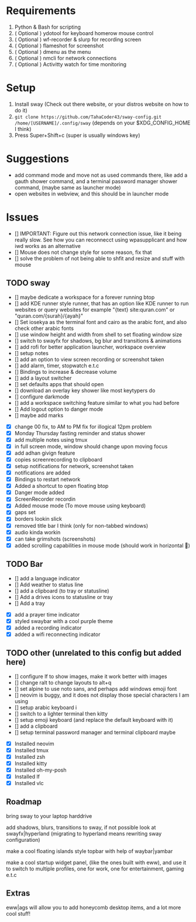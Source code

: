 # Requirements

1. Python & Bash for scripting
2. ( Optional ) ydotool for keyboard homerow mouse control
3. ( Optional ) wf-recorder & slurp for recording screen
4. ( Optional ) flameshot for screenshot
5. ( Optional ) dmenu as the menu
6. ( Optional ) nmcli for network connections
7. ( Optional ) Activitty watch for time monitoring

 <!-- 3. ( Very Optional ) godot executeable binary to run godot scripts for the timer GUI  -->

# Setup

1. Install sway (Check out there website, or your distros website on how to do it)
2. `git clone https://github.com/TahaCoder43/sway-config.git /home/[USERNAME]/.config/sway` (depends on your $XDG_CONFIG_HOME I think)
3. Press Super+Shift+c (super is usually windows key)

# Suggestions

- add command mode and move not as used commands there, like add a gauth shower command, and a terminal password manager shower command, (maybe same as launcher mode)
- open websites in webview, and this should be in launcher mode

# Issues

- [] IMPORTANT: Figure out this network connection issue, like it being really slow. See how you can reconnecct using wpasupplicant and how iwd works as an alternative
- [] Mouse does not change style for some reason, fix that
- [] solve the problem of not being able to shfit and resize and stuff with mouse

## TODO sway

- [] maybe dedicate a workspace for a forever running btop
- [] add KDE runner style runner, that has an option like KDE runner to run websites or query websites for example "{text} site:quran.com" or "quran.com/{surah}/{ayah}"
- [] Set iosekya as the terminal font and cairo as the arabic font, and also check other arabic fonts
- [] use window height and width from shell to set floating window size
- [] switch to swayfx for shadows, bg blur and transitions & animations
- [] add rofi for better application launcher, workspace overview
- [] setup notes
- [] add an option to view screen recording or screenshot taken
- [] add alarm, timer, stopwatch e.t.c
- [] Bindings to increase & decrease volume
- [] add a layout switcher
- [] set defaults apps that should open
- [] download an overlay key shower like most keytypers do
- [] configure darkmode
- [] add a workspace switching feature similar to what you had before
- [] Add logout option to danger mode
- [] maybe add marks
- [x] change 00 fix, to AM to PM fix for illogical 12pm problem
- [x] Monday Thursday fasting reminder and status shower
- [x] add multiple notes using tmux
- [x] in full screen mode, window should change upon moving focus
- [x] add adhan givign feature
- [x] copies screenrecording to clipboard 
- [x] setup notifications for network, screenshot taken 
- [x] notifications are added
- [x] Bindings to restart network
- [x] Added a shortcut to open floating btop
- [x] Danger mode added
- [x] ScreenRecorder recordin
- [x] Added mouse mode (To move mouse using keyboard)
- [x] gaps set
- [x] borders lookin slick
- [x] removed title bar I think (only for non-tabbed windows)
- [x] audio kinda workin
- [x] can take grimshots (screenshots)
- [x] added scrolling capabilities in mouse mode (should work in horizontal :shrug:)

## TODO Bar

- [] add a language indicator
- [] Add weather to status line
- [] add a clipboard (to tray or statusline) 
- [] Add a drives icons to statusline or tray
- [] Add a tray
- [x] add a prayer time indicator
- [x] styled swaybar with a cool purple theme
- [x] added a recording indicator
- [x] added a wifi reconnecting indicator

## TODO other (unrelated to this config but added here)

- [] configure lf to show images, make it work better with images
- [] change ralt to change layouts to alt+q
- [] set alpine to use noto sans, and perhaps add windows emoji font
- [] neovim is buggy, and it does not display those special characters I am using
- [] setup arabic keyboard i
- [] switch to a lighter terminal then kitty
- [] setup emoji keyboard (and replace the default keyboard with it)
- [] add a clipboard
- [] setup terminal password manager and terminal clipboard maybe
- [x] Installed neovim
- [x] Installed tmux
- [x] Installed zsh
- [x] Installed kitty
- [x] Installed oh-my-posh
- [x] Installed lf
- [x] Installed vlc

## Roadmap

bring sway to your laptop harddrive

add shadows, blurs, transitions to sway, if not possible look at swayfx|hyperland (migrating to hyperland means rewriting sway configuration)

make a cool floating islands style topbar with help of waybar|yambar

make a cool startup widget panel, (like the ones built with eww), and use it to switch to multiple profiles, one for work, one for entertainment, gaming e.t.c

## Extras

eww|ags will allow you to add honeycomb desktop items, and a lot more cool stuff!
